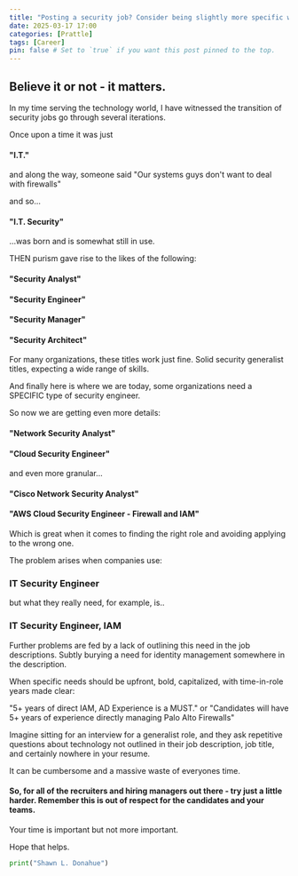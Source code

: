 ```yaml
---
title: "Posting a security job? Consider being slightly more specific with the title."
date: 2025-03-17 17:00
categories: [Prattle]
tags: [Career]
pin: false # Set to `true` if you want this post pinned to the top.
---
```


## Believe it or not - it matters.

In my time serving the technology world, I have witnessed the transition of security jobs go through several iterations.

Once upon a time it was just 

#### "I.T."

and along the way, someone said "Our systems guys don't want to deal with firewalls"

and so...

#### "I.T. Security"

...was born and is somewhat still in use. 

 THEN purism gave rise to the likes of the following:

#### "Security Analyst"
#### "Security Engineer"
#### "Security Manager"
#### "Security Architect"

For many organizations, these titles work just fine. Solid security generalist titles, expecting a wide range of skills.

And finally here is where we are today, some organizations need a SPECIFIC type of security engineer. 

So now we are getting even more details:

#### "Network Security Analyst"
#### "Cloud Security Engineer"

and even more granular... 

#### "Cisco Network Security Analyst"
#### "AWS Cloud Security Engineer - Firewall and IAM"

Which is great when it comes to finding the right role and avoiding applying to the wrong one. 

The problem arises when companies use:

### IT Security Engineer 

but what they really need, for example, is.. 

### IT Security Engineer, IAM 

Further problems are fed by a lack of outlining this need in the job descriptions. Subtly burying a need for identity management somewhere in the description. 

When specific needs should be upfront, bold, capitalized, with time-in-role years made clear:

"5+ years of direct IAM, AD Experience is a MUST."
or 
"Candidates will have 5+ years of experience directly managing Palo Alto Firewalls"

Imagine sitting for an interview for a generalist role, and they ask repetitive questions about technology not outlined in their job description, job title, and certainly nowhere in your resume. 

It can be cumbersome and a massive waste of everyones time.

#### So, for all of the recruiters and hiring managers out there - try just a little harder. Remember this is out of respect for the candidates and your teams.
Your time is important but not more important.

Hope that helps.

```python
print("Shawn L. Donahue")
```
